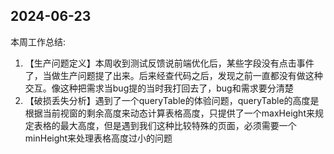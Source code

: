 ## 2024-06-23

本周工作总结:

1. 【生产问题定义】本周收到测试反馈说前端优化后，某些字段没有点击事件了，当做生产问题提了出来。后来经查代码之后，发现之前一直都没有做这种交互。像这种把需求当bug提的当时我打回去了，bug和需求要分清楚
1. 【破损丢失分析】遇到了一个queryTable的体验问题，queryTable的高度是根据当前视窗的剩余高度来动态计算表格高度，只提供了一个maxHeight来规定表格的最大高度，但是遇到我们这种比较特殊的页面，必须需要一个minHeight来处理表格高度过小的问题
